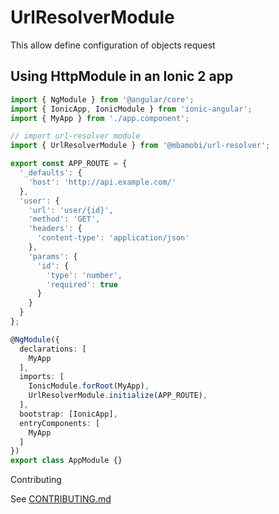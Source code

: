 # UrlResolverModule

This allow define configuration of objects request

## Using HttpModule in an Ionic 2 app

```typescript
import { NgModule } from '@angular/core';
import { IonicApp, IonicModule } from 'ionic-angular';
import { MyApp } from './app.component';

// import url-resolver module
import { UrlResolverModule } from '@mbamobi/url-resolver';

export const APP_ROUTE = {
  '_defaults': {
    'host': 'http://api.example.com/'
  },
  'user': {
    'url': 'user/{id}',
    'method': 'GET',
    'headers': {
      'content-type': 'application/json'
    },
    'params': {
      'id': {
        'type': 'number',
        'required': true
      }
    }
  }
};

@NgModule({
  declarations: [
    MyApp
  ],
  imports: [
    IonicModule.forRoot(MyApp),
    UrlResolverModule.initialize(APP_ROUTE),
  ],
  bootstrap: [IonicApp],
  entryComponents: [
    MyApp
  ]
})
export class AppModule {}
```

Contributing

See [CONTRIBUTING.md](https://github.com/mbamobi/url-resolver/blob/master/.github/CONTRIBUTING.md)

